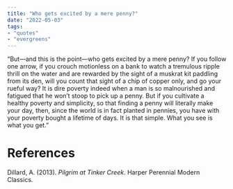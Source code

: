 ```yaml
---
title: "Who gets excited by a mere penny?"
date: "2022-05-03"
tags:
- "quotes"
- "evergreens"
---
```


“But—and this is the point—who gets excited by a mere penny? If you follow one arrow, if you crouch motionless on a bank to watch a tremulous ripple thrill on the water and are rewarded by the sight of a muskrat kit paddling from its den, will you count that sight of a chip of copper only, and go your rueful way? It is dire poverty indeed when a man is so malnourished and fatigued that he won’t stoop to pick up a penny. But if you cultivate a healthy poverty and simplicity, so that finding a penny will literally make your day, then, since the world is in fact planted in pennies, you have with your poverty bought a lifetime of days. It is that simple. What you see is what you get.”

# References

Dillard, A. (2013). _Pilgrim at Tinker Creek_. Harper Perennial Modern Classics.